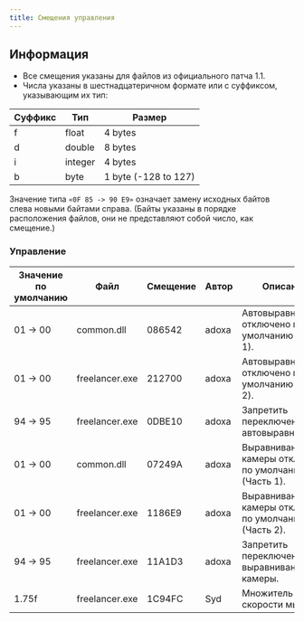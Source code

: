 ```yaml
---
title: Смещения управления
---
```


## Информация

- Все смещения указаны для файлов из официального патча 1.1.
- Числа указаны в шестнадцатеричном формате или с суффиксом, указывающим их тип:

| Суффикс | Тип     | Размер               |
| ------- | ------- | -------------------- |
| f       | float   | 4 bytes              |
| d       | double  | 8 bytes              |
| i       | integer | 4 bytes              |
| b       | byte    | 1 byte (-128 to 127) |

Значение типа `«0F 85 -> 90 E9»` означает замену исходных байтов слева новыми байтами справа. (Байты указаны в порядке расположения файлов, они не представляют собой число, как смещение.)

### Управление

| Значение по умолчанию | Файл           | Смещение | Автор | Описание                                              |
| --------------------- | -------------- | -------- | ----- | ----------------------------------------------------- |
| 01 → 00               | common.dll     | 086542   | adoxa | Автовыравнивание отключено по умолчанию (Часть 1).    |
| 01 → 00               | freelancer.exe | 212700   | adoxa | Автовыравнивание отключено по умолчанию (Часть 2).    |
| 94 → 95               | freelancer.exe | 0DBE10   | adoxa | Запретить переключение автовыравнивания.              |
| 01 → 00               | common.dll     | 07249A   | adoxa | Выравнивание камеры отключено по умолчанию (Часть 1). |
| 01 → 00               | freelancer.exe | 1186E9   | adoxa | Выравнивание камеры отключено по умолчанию (Часть 2). |
| 94 → 95               | freelancer.exe | 11A1D3   | adoxa | Запретить переключение выравнивания камеры.           |
| 1.75f                 | freelancer.exe | 1C94FC   | Syd   | Множитель скорости мыши.                              |
